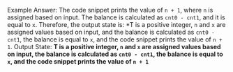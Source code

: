 Example Answer:
The code snippet prints the value of `n + 1`, where `n` is assigned based on input. The balance is calculated as `cnt0 - cnt1`, and it is equal to `x`. Therefore, the output state is: *T is a positive integer, `n` and `x` are assigned values based on input, and the balance is calculated as `cnt0 - cnt1`, the balance is equal to `x`, and the code snippet prints the value of `n + 1`.
Output State: **T is a positive integer, `n` and `x` are assigned values based on input, the balance is calculated as `cnt0 - cnt1`, the balance is equal to `x`, and the code snippet prints the value of `n + 1`**